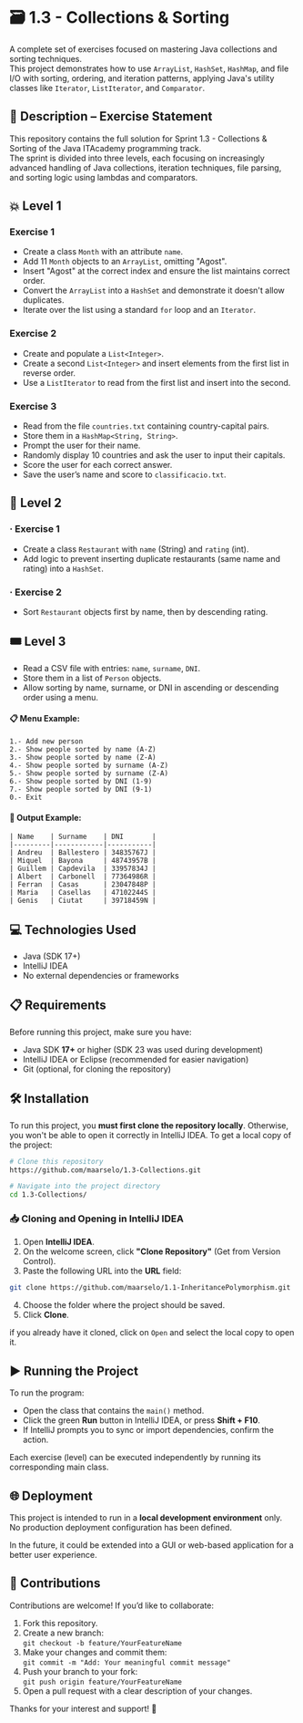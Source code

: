 # 🗃️ 1.3 - Collections & Sorting

A complete set of exercises focused on mastering Java collections and sorting techniques.  
This project demonstrates how to use `ArrayList`, `HashSet`, `HashMap`, and file I/O with sorting, ordering, and iteration patterns, applying Java's utility classes like `Iterator`, `ListIterator`, and `Comparator`.


## 📄 Description – Exercise Statement

This repository contains the full solution for Sprint 1.3 - Collections & Sorting of the Java ITAcademy programming track.  
The sprint is divided into three levels, each focusing on increasingly advanced handling of Java collections, iteration techniques, file parsing, and sorting logic using lambdas and comparators.


## 💥 Level 1

###  Exercise 1
- Create a class `Month` with an attribute `name`.
- Add 11 `Month` objects to an `ArrayList`, omitting "Agost".
- Insert "Agost" at the correct index and ensure the list maintains correct order.
- Convert the `ArrayList` into a `HashSet` and demonstrate it doesn't allow duplicates.
- Iterate over the list using a standard `for` loop and an `Iterator`.

###  Exercise 2
- Create and populate a `List<Integer>`.
- Create a second `List<Integer>` and insert elements from the first list in reverse order.
- Use a `ListIterator` to read from the first list and insert into the second.

###  Exercise 3
- Read from the file `countries.txt` containing country-capital pairs.
- Store them in a `HashMap<String, String>`.
- Prompt the user for their name.
- Randomly display 10 countries and ask the user to input their capitals.
- Score the user for each correct answer.
- Save the user’s name and score to `classificacio.txt`.


## 🎯 Level 2

### · Exercise 1
- Create a class `Restaurant` with `name` (String) and `rating` (int).
- Add logic to prevent inserting duplicate restaurants (same name and rating) into a `HashSet`.

### · Exercise 2
- Sort `Restaurant` objects first by name, then by descending rating.


## 🎟️ Level 3

- Read a CSV file with entries: `name`, `surname`, `DNI`.
- Store them in a list of `Person` objects.
- Allow sorting by name, surname, or DNI in ascending or descending order using a menu.

#### 📋 Menu Example:
    1.- Add new person  
    2.- Show people sorted by name (A-Z)  
    3.- Show people sorted by name (Z-A)  
    4.- Show people sorted by surname (A-Z)  
    5.- Show people sorted by surname (Z-A)  
    6.- Show people sorted by DNI (1-9)  
    7.- Show people sorted by DNI (9-1)  
    0.- Exit  

#### 📄 Output Example:
    | Name    | Surname    | DNI       |
    |---------|------------|-----------|
    | Andreu  | Ballestero | 34835767J |
    | Miquel  | Bayona     | 48743957B |
    | Guillem | Capdevila  | 33957834J |
    | Albert  | Carbonell  | 77364986R |
    | Ferran  | Casas      | 23047848P |
    | Maria   | Casellas   | 47102244S |
    | Genis   | Ciutat     | 39718459N |

## 💻 Technologies Used

- Java (SDK 17+)
- IntelliJ IDEA 
- No external dependencies or frameworks


## 📋 Requirements
Before running this project, make sure you have:

- Java SDK **17+** or higher (SDK 23 was used during development)
- IntelliJ IDEA or Eclipse (recommended for easier navigation)
- Git (optional, for cloning the repository)


## 🛠️ Installation

To run this project, you **must first clone the repository locally**. Otherwise, you won't be able to open it correctly in IntelliJ IDEA.
To get a local copy of the project:

```bash
# Clone this repository
https://github.com/maarselo/1.3-Collections.git

# Navigate into the project directory
cd 1.3-Collections/
```

### 📥 Cloning and Opening in IntelliJ IDEA

1. Open **IntelliJ IDEA**.
2. On the welcome screen, click **"Clone Repository"** (Get from Version Control).
3. Paste the following URL into the **URL** field:
```bash
git clone https://github.com/maarselo/1.1-InheritancePolymorphism.git
```
4. Choose the folder where the project should be saved.
5. Click **Clone**.

 if you already have it cloned, click on `Open` and select the local copy to open it. 


## ▶️ Running the Project

To run the program:

- Open the class that contains the `main()` method.
- Click the green **Run** button in IntelliJ IDEA, or press **Shift + F10**.
- If IntelliJ prompts you to sync or import dependencies, confirm the action.

Each exercise (level) can be executed independently by running its corresponding main class.  

## 🌐 Deployment

This project is intended to run in a **local development environment** only.  
No production deployment configuration has been defined.

In the future, it could be extended into a GUI or web-based application for a better user experience.

## 🤝 Contributions

Contributions are welcome! If you’d like to collaborate:

1. Fork this repository.
2. Create a new branch:  
 `git checkout -b feature/YourFeatureName`
3. Make your changes and commit them:  
 `git commit -m "Add: Your meaningful commit message"`
4. Push your branch to your fork:  
 `git push origin feature/YourFeatureName`
5. Open a pull request with a clear description of your changes.

Thanks for your interest and support! 🚀

